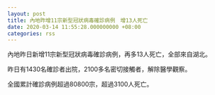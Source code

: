 ```yaml
---
layout: post
title: 內地昨增11宗新型冠狀病毒確診病例　增13人死亡
date: 2020-03-14 11:55:28.000000000 +08:00
categories: rss
---
```


內地昨日新增11宗新型冠狀病毒確診病例，再多13人死亡，全部來自湖北。

昨日有1430名確診者出院，2100多名密切接觸者，解除醫學觀察。

全國累計確診病例超過80800宗，超過3100人死亡。
